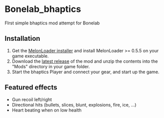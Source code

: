 # Bonelab_bhaptics
FIrst simple bhaptics mod attempt for Bonelab

## Installation
1. Get the [MelonLoader installer](https://melonwiki.xyz/#/?id=automated-installation) and install MelonLoader >= 0.5.5 on your game executable.
2. Download the [latest release](https://github.com/floh-bhaptics/Bonelab_bhaptics/releases/latest/) of the mod and unzip the contents into the "Mods" directory in your game folder.
3. Start the bhaptics Player and connect your gear, and start up the game.

## Featured effects
- Gun recoil left/right
- Directional hits (bullets, slices, blunt, explosions, fire, ice, ...)
- Heart beating when on low health

